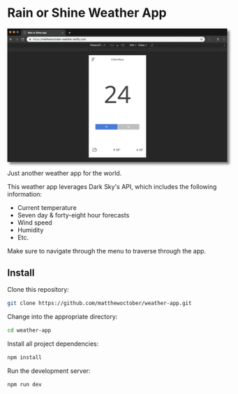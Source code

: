 # Rain or Shine Weather App

<img src="./weather.png" alt="Weather App screenshot" style="box-shadow: 5px 5px 5px rgba(0, 0, 0, 0.5)" />

Just another weather app for the world.

This weather app leverages Dark Sky's API, which includes the following information:
- Current temperature
- Seven day & forty-eight hour forecasts
- Wind speed
- Humidity
- Etc.

Make sure to navigate through the menu to traverse through the app.

## Install

Clone this repository:

```bash
git clone https://github.com/matthewoctober/weather-app.git
```

Change into the appropriate directory:

```bash
cd weather-app
```

Install all project dependencies:

```bash
npm install
```

Run the development server:

```bash
npm run dev
```
